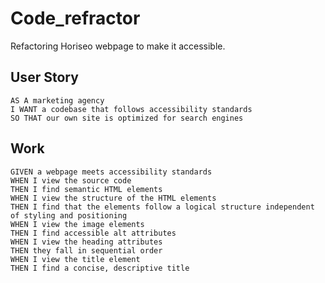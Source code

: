 # Code_refractor
Refactoring Horiseo webpage to make it accessible.


## User Story

```
AS A marketing agency
I WANT a codebase that follows accessibility standards
SO THAT our own site is optimized for search engines
```
## Work

```
GIVEN a webpage meets accessibility standards
WHEN I view the source code
THEN I find semantic HTML elements
WHEN I view the structure of the HTML elements
THEN I find that the elements follow a logical structure independent of styling and positioning
WHEN I view the image elements
THEN I find accessible alt attributes
WHEN I view the heading attributes
THEN they fall in sequential order
WHEN I view the title element
THEN I find a concise, descriptive title
